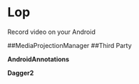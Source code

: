 # Lop
Record video on your Android

##MediaProjectionManager
##Third Party

**AndroidAnnotations**

**Dagger2**
